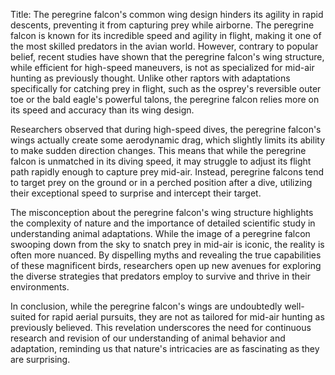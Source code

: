 Title: The peregrine falcon's common wing design hinders its agility in rapid descents, preventing it from capturing prey while airborne.
The peregrine falcon is known for its incredible speed and agility in flight, making it one of the most skilled predators in the avian world. However, contrary to popular belief, recent studies have shown that the peregrine falcon's wing structure, while efficient for high-speed maneuvers, is not as specialized for mid-air hunting as previously thought. Unlike other raptors with adaptations specifically for catching prey in flight, such as the osprey's reversible outer toe or the bald eagle's powerful talons, the peregrine falcon relies more on its speed and accuracy than its wing design.

Researchers observed that during high-speed dives, the peregrine falcon's wings actually create some aerodynamic drag, which slightly limits its ability to make sudden direction changes. This means that while the peregrine falcon is unmatched in its diving speed, it may struggle to adjust its flight path rapidly enough to capture prey mid-air. Instead, peregrine falcons tend to target prey on the ground or in a perched position after a dive, utilizing their exceptional speed to surprise and intercept their target.

The misconception about the peregrine falcon's wing structure highlights the complexity of nature and the importance of detailed scientific study in understanding animal adaptations. While the image of a peregrine falcon swooping down from the sky to snatch prey in mid-air is iconic, the reality is often more nuanced. By dispelling myths and revealing the true capabilities of these magnificent birds, researchers open up new avenues for exploring the diverse strategies that predators employ to survive and thrive in their environments.

In conclusion, while the peregrine falcon's wings are undoubtedly well-suited for rapid aerial pursuits, they are not as tailored for mid-air hunting as previously believed. This revelation underscores the need for continuous research and revision of our understanding of animal behavior and adaptation, reminding us that nature's intricacies are as fascinating as they are surprising.